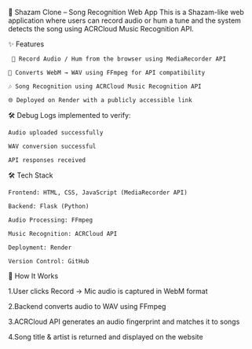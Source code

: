 🎵 Shazam Clone – Song Recognition Web App
This is a Shazam-like web application where users can record audio or hum a tune and the system detects the song using ACRCloud Music Recognition API.

✨ Features

     🎤 Record Audio / Hum from the browser using MediaRecorder API
    
    🔄 Converts WebM → WAV using FFmpeg for API compatibility
    
    🎶 Song Recognition using ACRCloud Music Recognition API
    
    🌐 Deployed on Render with a publicly accessible link

🛠 Debug Logs implemented to verify:

    Audio uploaded successfully
    
    WAV conversion successful
    
    API responses received

🛠 Tech Stack

    Frontend: HTML, CSS, JavaScript (MediaRecorder API)
    
    Backend: Flask (Python)
    
    Audio Processing: FFmpeg
    
    Music Recognition: ACRCloud API
    
    Deployment: Render
    
    Version Control: GitHub

🚀 How It Works

1.User clicks Record → Mic audio is captured in WebM format

2.Backend converts audio to WAV using FFmpeg

3.ACRCloud API generates an audio fingerprint and matches it to songs

4.Song title & artist is returned and displayed on the website
